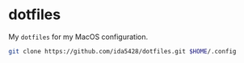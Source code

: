 # dotfiles
My `dotfiles` for my MacOS configuration.
```bash
git clone https://github.com/ida5428/dotfiles.git $HOME/.config
```
